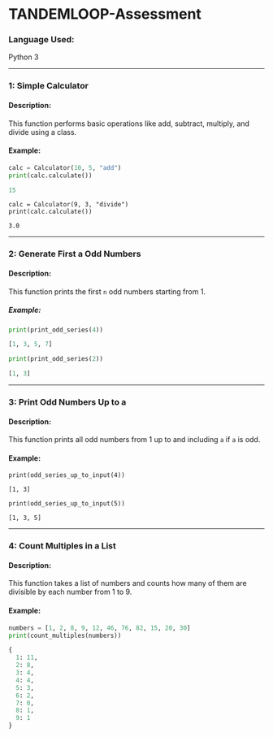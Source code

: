 # TANDEMLOOP-Assessment
### Language Used: 
Python 3

---

### 1: Simple Calculator

#### Description:

This function performs basic operations like add, subtract, multiply, and divide using a class.

#### Example:

```python
calc = Calculator(10, 5, "add")
print(calc.calculate())

15
```

```
calc = Calculator(9, 3, "divide")
print(calc.calculate())

3.0
```

---

### 2: Generate First a Odd Numbers

#### Description:

This function prints the first `n` odd numbers starting from 1.

##### Example:

```python
print(print_odd_series(4))

[1, 3, 5, 7]
```

```python
print(print_odd_series(2))

[1, 3]
```

---

### 3: Print Odd Numbers Up to a

#### Description:

This function prints all odd numbers from 1 up to and including `a` if `a` is odd.

#### Example:

```
print(odd_series_up_to_input(4))

[1, 3]
```

```
print(odd_series_up_to_input(5))

[1, 3, 5]
```

---

### 4: Count Multiples in a List

#### Description:

This function takes a list of numbers and counts how many of them are divisible by each number from 1 to 9.

#### Example:

```python
numbers = [1, 2, 8, 9, 12, 46, 76, 82, 15, 20, 30]
print(count_multiples(numbers))

{
  1: 11,
  2: 8,
  3: 4,
  4: 4,
  5: 3,
  6: 2,
  7: 0,
  8: 1,
  9: 1
}
```
